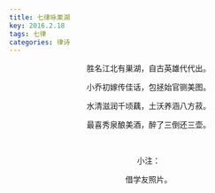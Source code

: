 ```yaml
---
title: 七律咏巣湖
key: 2016.2.18
tags: 七律
categories: 律诗
---
```


<p align="center">胜名江北有巣湖，自古英雄代代出。
</p>
<p align="center">小乔初嫁传佳话，包拯始官铡美图。
</p>
<p align="center">水清滋润千顷藕，土沃养涵八方菽。
</p>
<p align="center">最喜秀泉酿美酒，醉了三倒还三壶。
</p>
<p align="center"></br>
</p>
<p align="center">小注：
</p>
<p align="center">借学友照片。
</p>
<p align="center"></br>
</p>
